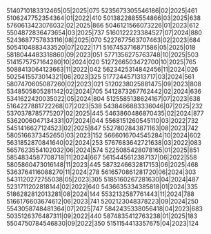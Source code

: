 5140710183312465|05|2025|075
5235673305546186|02|2025|461
5106247752354364|01|2022|410
5013822885554866|03|2025|638
5760613423076032|02|2025|866
5046121566073226|01|2023|612
5504872836473654|03|2025|737
5160122223384527|07|2024|880
5243687757833116|08|2025|070
5227677563707463|02|2023|684
5054104883433520|07|2022|171
5167453716871586|05|2025|018
5818044483318860|09|2023|051
5771356275763748|10|2025|503
5141575757164280|10|2024|020
5127266503472700|10|2025|765
5088413064123663|11|2022|042
5623425314842456|11|2024|026
5025415573014321|06|2023|325
5177244571313717|03|2024|561
5807470605087260|02|2023|021
5120238025881475|09|2023|808
5348505805281142|02|2024|705
5412873267762442|02|2024|636
5341622420035022|05|2024|804
5125585138624167|07|2023|638
5164227881722268|07|2023|538
5438466883336046|07|2025|232
5370378785775207|02|2025|445
5463860486870435|02|2024|877
5362006047134331|07|2024|044
5568151260545110|03|2022|732
5451416627124523|02|2025|847
5527802843871163|08|2023|742
5805166373452650|03|2023|152
5666016704545284|10|2024|602
5631852870841640|02|2024|253
5767683642721638|03|2022|083
5657623554102032|06|2024|574
5225085428078165|01|2025|851
5854834587708718|11|2024|667
5615445612387137|06|2022|558
5805860473016148|11|2023|445
5873246632817153|06|2025|468
5363764116088270|11|2024|278
5616570861281720|06|2024|303
5431120272755038|05|2023|305
5185160267281630|04|2024|487
5231711202818144|02|2022|640
5436635334385818|01|2024|335
5186282812013281|08|2024|144
5532132587761443|11|2024|788
5166176603674612|06|2023|741
5202123048378223|09|2024|250
5543058748481364|07|2025|747
5842435338056418|04|2023|683
5035126376487311|09|2022|440
5874835412763238|01|2025|183
5504750784546830|09|2022|350
5151154413357675|04|2023|124
